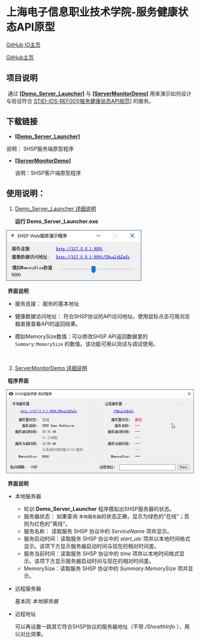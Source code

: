 # 上海电子信息职业技术学院-服务健康状态API原型


[GitHub IO主页](https://sonicdx.github.io/SHSP_STIEI_PrototypeDemo/)

[GitHub主页](https://github.com/sonicdx/SHSP_STIEI_PrototypeDemo/)

## 项目说明

​	通过 [**[Demo_Server_Launcher]**](https://github.com/sonicdx/SHSP_STIEI_PrototypeDemo/raw/master/Demo_Server_Launcher.7z) 与 [**[ServerMonitorDemo]**](https://github.com/sonicdx/SHSP_STIEI_PrototypeDemo/raw/master/ServerMonitorDemo.7z)  用来演示如何设计与验证符合 [STIEI-IDS-REF001[服务健康状态API规范]](https://sonicdx.github.io/STIEI_IDS_Documents/pages/STIEI-IDS-REF001.html) 的服务。

## 下载链接

+  [**[Demo_Server_Launcher]**](https://github.com/sonicdx/SHSP_STIEI_PrototypeDemo/raw/master/Demo_Server_Launcher.7z) 

  说明： SHSP服务端原型程序

+ [**[ServerMonitorDemo]**](https://github.com/sonicdx/SHSP_STIEI_PrototypeDemo/raw/master/ServerMonitorDemo.7z)

  说明：SHSP客户端原型程序

## 使用说明：

1. [Demo_Server_Launcher  详细说明](./Demo_Server_Launcher)

   **运行 Demo_Server_Launcher.exe**


![Demo_Server_Launcher_ui](.\Images\Demo_Server_Launcher_ui.png)

​	**界面说明**

+ 服务连接： 服务的基本地址

+ 健康数据访问地址： 符合SHSP协议的API访问地址。使用鼠标点击可用浏览器直接查看API的返回结果。

+ 模拟MemorySize数值：可以修改SHSP API返回数据里的 `Summary:MemorySize` 的数值。该功能可用以测试与调试使用。

  ​


2. [ServerMonitorDemo  详细说明](./ServerMonitorDemo)


​	**程序界面**

![ServerMonitorDemo_ui](.\Images\ServerMonitorDemo_ui.png)

​	**界面说明**

+ 本地服务器

  + 轮训 **Demo_Server_Launcher** 程序模拟出SHSP服务器的状态。
  + 服务器状态： 如果查询 `本地服务器`的状态正确，显示为绿色的"在线"；否则为红色的"离线"。
  + 服务名称： 读取服务 SHSP 协议中的 *ServiceName* 项并显示。
  + 服务启动时间：读取服务 SHSP 协议中的 *start_utc* 项并以本地时间格式显示。该项下方显示服务器启动时间与现在的相对时间差。
  + 服务当前时间：读取服务 SHSP 协议中的 *time* 项并以本地时间格式显示。该项下方显示服务器启动时间与现在的相对时间差。
  + MemorySize：读取服务 SHSP 协议中的 *Summary:MemorySize* 项并显示。

+ 远程服务器

  基本同 *本地服务器*

+ 远程地址

  可以再设置一路其它符合SHSP协议的服务器地址（不带 */ShealthInfo* ），用以对比效果。
